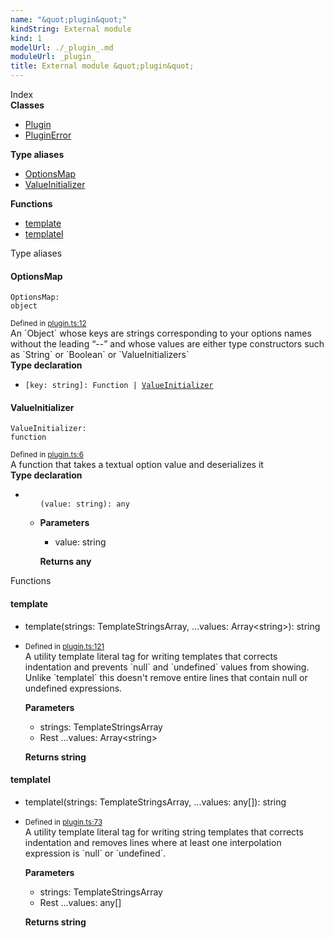 ```yaml
---
name: "&quot;plugin&quot;"
kindString: External module
kind: 1
modelUrl: ./_plugin_.md
moduleUrl: _plugin_
title: External module &quot;plugin&quot;
---
```








<section >
<div class="lead pb-2">Index</div>
<section class="tsd-panel tsd-index-panel">
<div class="tsd-index-content">
<section class="tsd-index-section ">
<strong>Classes</strong>
<ul>
<li class="tsd-kind-class tsd-parent-kind-external-module"><a href="../_plugin_.plugin/" class="tsd-kind-icon">Plugin</a></li>
<li class="tsd-kind-class tsd-parent-kind-external-module"><a href="../_plugin_.pluginerror/" class="tsd-kind-icon">Plugin<wbr>Error</a></li>
</ul>
</section>
<section class="tsd-index-section ">
<strong>Type aliases</strong>
<ul>
<li class="tsd-kind-type-alias tsd-parent-kind-external-module"><a href="../_plugin_/#optionsmap" class="tsd-kind-icon">Options<wbr>Map</a></li>
<li class="tsd-kind-type-alias tsd-parent-kind-external-module"><a href="../_plugin_/#valueinitializer" class="tsd-kind-icon">Value<wbr>Initializer</a></li>
</ul>
</section>
<section class="tsd-index-section ">
<strong>Functions</strong>
<ul>
<li class="tsd-kind-function tsd-parent-kind-external-module"><a href="../_plugin_/#template" class="tsd-kind-icon">template</a></li>
<li class="tsd-kind-function tsd-parent-kind-external-module"><a href="../_plugin_/#templatel" class="tsd-kind-icon">templatel</a></li>
</ul>
</section>
</div>
</section>
</section>
<section>
<div class="lead">Type aliases</div>
<section class="pb-4 pt-2 tsd-kind-type-alias tsd-parent-kind-external-module">
<div class="d-flex flex-row">

<h4 id="optionsmap">Options<wbr>Map</h4>
</div>

<code class="tsd-signature tsd-kind-icon">Options<wbr>Map<span class="tsd-signature-symbol">:</span> <span class="tsd-signature-type">object</span></code>

<aside class="tsd-sources pb-2">
<div class="d-flex flex-column">
<small class="text-muted">Defined in <a href="https://github.com/umbopepato/visua/blob/b2262eb/src/plugin.ts#L12">plugin.ts:12</a></small>
</div>
</aside>
<div class="pt-1 tsd-comment">
<div markdown="1">
An `Object` whose keys are strings corresponding to your options names without the leading “--” and whose values
are either type constructors such as `String` or `Boolean` or `ValueInitializers`
</div>
</div>


<div class="tsd-type-declaration">
<strong>Type declaration</strong>
<ul class="tsd-parameters">
<li class="tsd-parameter-index-signature">
<code><span class="tsd-signature-symbol">[</span>key: <span class="tsd-signature-type">string</span><span class="tsd-signature-symbol">]: </span><span class="tsd-signature-type">Function</span><span class="tsd-signature-symbol"> | </span><a href="../_plugin_/#valueinitializer" class="tsd-signature-type">ValueInitializer</a></code>


</li>
</ul>
</div>


</section>
<section class="pb-4 pt-2 tsd-kind-type-alias tsd-parent-kind-external-module">
<div class="d-flex flex-row">

<h4 id="valueinitializer">Value<wbr>Initializer</h4>
</div>

<code class="tsd-signature tsd-kind-icon">Value<wbr>Initializer<span class="tsd-signature-symbol">:</span> <span class="tsd-signature-type">function</span></code>

<aside class="tsd-sources pb-2">
<div class="d-flex flex-column">
<small class="text-muted">Defined in <a href="https://github.com/umbopepato/visua/blob/b2262eb/src/plugin.ts#L6">plugin.ts:6</a></small>
</div>
</aside>
<div class="pt-1 tsd-comment">
<div markdown="1">
A function that takes a textual option value and deserializes it
</div>
</div>


<div class="tsd-type-declaration">
<strong>Type declaration</strong>
<ul class="tsd-parameters">
<li class="tsd-parameter-siganture">
<ul class="tsd-signatures tsd-kind-type-literal tsd-parent-kind-type-alias tsd-is-not-exported">
<code class="tsd-kind-icon"><span class="tsd-signature-symbol">(</span>value<span class="tsd-signature-symbol">: </span><span class="tsd-signature-type">string</span><span class="tsd-signature-symbol">)</span><span class="tsd-signature-symbol">: </span><span class="tsd-signature-type">any</span></code>
</ul>

<ul class="tsd-descriptions">
<li class="tsd-description">


<strong>Parameters</strong>
<ul class="pl-3 pb-2 list-style-initial">
<li>
<div class="h6 mb-0">value: <span class="tsd-signature-type">string</span></div>


</li>
</ul>

<strong>Returns <span class="tsd-signature-type">any</span></strong>


</li>
</ul>
</li>
</ul>
</div>


</section>
</section>
<section>
<div class="lead">Functions</div>
<section class="pb-4 pt-2 tsd-kind-function tsd-parent-kind-external-module">
<div class="d-flex flex-row">

<h4 id="template">template</h4>
</div>

<ul class="tsd-signatures tsd-kind-function tsd-parent-kind-external-module">
<li class="tsd-signature tsd-kind-icon">template<span class="tsd-signature-symbol">(</span>strings<span class="tsd-signature-symbol">: </span><span class="tsd-signature-type">TemplateStringsArray</span>, <span class="tsd-signature-symbol">...</span>values<span class="tsd-signature-symbol">: </span><span class="tsd-signature-type">Array</span><span class="tsd-signature-symbol">&lt;</span><span class="tsd-signature-type">string</span><span class="tsd-signature-symbol">&gt;</span><span class="tsd-signature-symbol">)</span><span class="tsd-signature-symbol">: </span><span class="tsd-signature-type">string</span></li>
</ul>

<ul class="tsd-descriptions">
<li class="tsd-description">
<aside class="tsd-sources pb-2">
<div class="d-flex flex-column">
<small class="text-muted">Defined in <a href="https://github.com/umbopepato/visua/blob/b2262eb/src/plugin.ts#L121">plugin.ts:121</a></small>
</div>
</aside>
<div class="pt-1 tsd-comment">
<div markdown="1">
A utility template literal tag for writing templates that corrects indentation
and prevents `null` and `undefined` values from showing.
</div>
<div markdown="1">
Unlike `templatel` this doesn't remove entire lines that contain null or undefined expressions.

</div>
</div>


<strong>Parameters</strong>
<ul class="pl-3 pb-2 list-style-initial">
<li>
<div class="h6 mb-0">strings: <span class="tsd-signature-type">TemplateStringsArray</span></div>


</li>
<li>
<div class="h6 mb-0"><span class="badge badge-primary">Rest</span> <span class="tsd-signature-symbol">...</span>values: <span class="tsd-signature-type">Array</span><span class="tsd-signature-symbol">&lt;</span><span class="tsd-signature-type">string</span><span class="tsd-signature-symbol">&gt;</span></div>

<div class="pt-1 tsd-comment">
<div markdown="1">


</div>
</div>

</li>
</ul>

<strong>Returns <span class="tsd-signature-type">string</span></strong>


</li>
</ul>

</section>
<section class="pb-4 pt-2 tsd-kind-function tsd-parent-kind-external-module">
<div class="d-flex flex-row">

<h4 id="templatel">templatel</h4>
</div>

<ul class="tsd-signatures tsd-kind-function tsd-parent-kind-external-module">
<li class="tsd-signature tsd-kind-icon">templatel<span class="tsd-signature-symbol">(</span>strings<span class="tsd-signature-symbol">: </span><span class="tsd-signature-type">TemplateStringsArray</span>, <span class="tsd-signature-symbol">...</span>values<span class="tsd-signature-symbol">: </span><span class="tsd-signature-type">any</span><span class="tsd-signature-symbol">[]</span><span class="tsd-signature-symbol">)</span><span class="tsd-signature-symbol">: </span><span class="tsd-signature-type">string</span></li>
</ul>

<ul class="tsd-descriptions">
<li class="tsd-description">
<aside class="tsd-sources pb-2">
<div class="d-flex flex-column">
<small class="text-muted">Defined in <a href="https://github.com/umbopepato/visua/blob/b2262eb/src/plugin.ts#L73">plugin.ts:73</a></small>
</div>
</aside>
<div class="pt-1 tsd-comment">
<div markdown="1">
A utility template literal tag for writing string templates that corrects indentation
and removes lines where at least one interpolation expression is `null` or `undefined`.
</div>
</div>


<strong>Parameters</strong>
<ul class="pl-3 pb-2 list-style-initial">
<li>
<div class="h6 mb-0">strings: <span class="tsd-signature-type">TemplateStringsArray</span></div>


</li>
<li>
<div class="h6 mb-0"><span class="badge badge-primary">Rest</span> <span class="tsd-signature-symbol">...</span>values: <span class="tsd-signature-type">any</span><span class="tsd-signature-symbol">[]</span></div>

<div class="pt-1 tsd-comment">
<div markdown="1">


</div>
</div>

</li>
</ul>

<strong>Returns <span class="tsd-signature-type">string</span></strong>


</li>
</ul>

</section>
</section>
